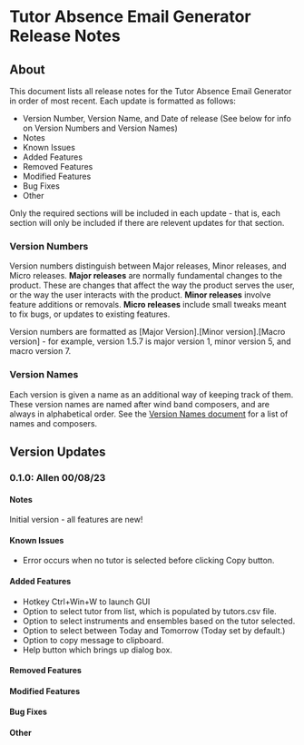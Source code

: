# Tutor Absence Email Generator Release Notes

## About
This document lists all release notes for the Tutor Absence Email Generator in order of most recent. Each update is formatted as follows:
  - Version Number, Version Name, and Date of release (See below for info on Version Numbers and Version Names)
  - Notes
  - Known Issues
  - Added Features
  - Removed Features
  - Modified Features
  - Bug Fixes
  - Other

Only the required sections will be included in each update - that is, each section will only be included if there are relevent updates for that section.

### Version Numbers
Version numbers distinguish between Major releases, Minor releases, and Micro releases.
**Major releases** are normally fundamental changes to the product. These are changes that affect the way the product serves the user, or the way the user interacts with the product.
**Minor releases** involve feature additions or removals.
**Micro releases** include small tweaks meant to fix bugs, or updates to existing features.

Version numbers are formatted as [Major Version].[Minor version].[Macro version] - for example, version 1.5.7 is major version 1, minor version 5, and macro version 7.

### Version Names
Each version is given a name as an additional way of keeping track of them. These version names are named after wind band composers, and are always in alphabetical order. See the [Version Names document](https://github.com/CardijnLevi/TutorAbsence/blob/c58736df1c44050a758bb1abb1461376ddb85def/Version_Names.md) for a list of names and composers.

## Version Updates

### 0.1.0: Allen 00/08/23
#### Notes
Initial version - all features are new!
#### Known Issues
- Error occurs when no tutor is selected before clicking Copy button.
#### Added Features
- Hotkey Ctrl+Win+W to launch GUI
- Option to select tutor from list, which is populated by tutors.csv file.
- Option to select instruments and ensembles based on the tutor selected.
- Option to select between Today and Tomorrow (Today set by default.)
- Option to copy message to clipboard.
- Help button which brings up dialog box.
#### Removed Features
#### Modified Features
#### Bug Fixes
#### Other


